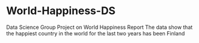 # World-Happiness-DS
Data Science Group Project on World Happiness Report
The data show that the happiest country in the world for the last two years has been Finland
